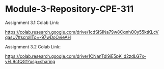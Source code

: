 # Module-3-Repository-CPE-311

Assignment 3.1 Colab Link:

https://colab.research.google.com/drive/1cdSISINa79w8CqnhO0y55ktKLcVqasU7#scrollTo=-97wDoOvieAH

Assignment 3.2 Colab Link:

https://colab.research.google.com/drive/1CNanTdl9iE5pK_d2zdLG7x-vEL9cfQG1?usp=sharing
